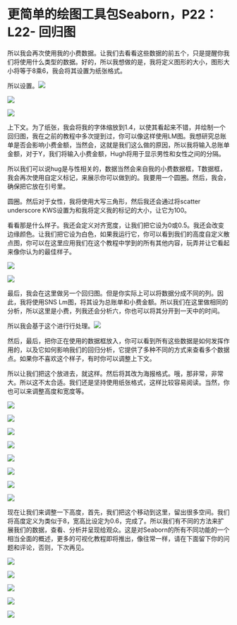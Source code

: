 # 更简单的绘图工具包Seaborn，P22：L22- 回归图 

所以我会再次使用我的小费数据。让我们去看看这些数据的前五个，只是提醒你我们将使用什么类型的数据。好的，所以我想做的是，我将定义图形的大小，图形大小将等于8乘6，我会将其设置为纸张格式。

所以设置。![](img/3b389d280c8abf0e7e10f4faa531ef3d_1.png)

![](img/3b389d280c8abf0e7e10f4faa531ef3d_2.png)

![](img/3b389d280c8abf0e7e10f4faa531ef3d_3.png)

上下文。为了纸张，我会将我的字体缩放到1.4，以使其看起来不错，并绘制一个回归图，我在之前的教程中多次提到过，你可以像这样使用LM图。我想研究总账单是否会影响小费金额，当然会，这就是我们这么做的原因，所以我将输入总账单金额，对于Y，我们将输入小费金额，Hugh将用于显示男性和女性之间的分隔。

所以我们可以说hug是与性相关的，数据当然会来自我的小费数据框，T数据框，我会再次使用自定义标记，来展示你可以做到的。我要用一个圆圈。然后，我会，确保把它放在引号里。

圆圈。然后对于女性，我将使用大写三角形，然后我还会通过将scatter underscore KWS设置为和我将定义我的标记的大小，让它为100。

看看那是什么样子。我还会定义对齐宽度，让我们把它设为0或0.5。我还会改变边缘颜色。让我们把它设为白色，如果我运行它，你可以看到我们的高度自定义散点图，你可以在这里应用我们在这个教程中学到的所有其他内容，玩弄并让它看起来像你认为的最佳样子。

![](img/3b389d280c8abf0e7e10f4faa531ef3d_5.png)

![](img/3b389d280c8abf0e7e10f4faa531ef3d_6.png)

最后，我会在这里做另一个回归图。但是你实际上可以将数据分成不同的列。因此，我将使用SNS Lm图，将其设为总账单和小费金额。所以我们在这里做相同的分析，所以这里是小费，列我还会分析六，你也可以将其分开到一天中的时间。

所以我会基于这个进行行处理。![](img/3b389d280c8abf0e7e10f4faa531ef3d_8.png)

然后，最后，把你正在使用的数据框放入，你可以看到所有这些数据是如何发挥作用的，以及它如何影响我们的回归分析，它提供了多种不同的方式来查看多个数据点。如果你不喜欢这个样子，有时你可以调整上下文。

所以让我们把这个放进去，就这样。然后将其改为海报格式。哦，那非常，非常大。所以这不太合适。我们还是坚持使用纸张格式，这样比较容易阅读。当然，你也可以来调整高度和宽度等。

![](img/3b389d280c8abf0e7e10f4faa531ef3d_10.png)

![](img/3b389d280c8abf0e7e10f4faa531ef3d_11.png)

![](img/3b389d280c8abf0e7e10f4faa531ef3d_12.png)

![](img/3b389d280c8abf0e7e10f4faa531ef3d_13.png)

![](img/3b389d280c8abf0e7e10f4faa531ef3d_14.png)

![](img/3b389d280c8abf0e7e10f4faa531ef3d_15.png)

![](img/3b389d280c8abf0e7e10f4faa531ef3d_16.png)

![](img/3b389d280c8abf0e7e10f4faa531ef3d_17.png)

现在让我们来调整一下高度，首先，我们把这个移动到这里，留出很多空间。我们将高度定义为类似于8，宽高比设定为0.6，完成了。所以我们有不同的方法来扩展我们的数据，查看、分析并呈现给观众。这是对Seaborn的所有不同功能的一个相当全面的概述，更多的可视化教程即将推出，像往常一样，请在下面留下你的问题和评论，否则，下次再见。

![](img/3b389d280c8abf0e7e10f4faa531ef3d_19.png)

![](img/3b389d280c8abf0e7e10f4faa531ef3d_20.png)

![](img/3b389d280c8abf0e7e10f4faa531ef3d_21.png)

![](img/3b389d280c8abf0e7e10f4faa531ef3d_22.png)

![](img/3b389d280c8abf0e7e10f4faa531ef3d_23.png)
